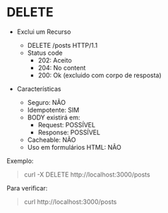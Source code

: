 # DELETE

- Exclui um Recurso
    - DELETE /posts HTTP/1.1
    - Status code
        - 202: Aceito
        - 204: No content
        - 200: Ok (excluido com corpo de resposta)

- Características
    - Seguro: NÃO
    - Idempotente: SIM
    - BODY existirá em: 
        - Request: POSSÍVEL
        - Response: POSSÍVEL
    - Cacheable: NÃO
    - Uso em formulários HTML: NÃO


Exemplo:
> curl -X DELETE http://localhost:3000/posts


Para verificar:
> curl http://localhost:3000/posts
